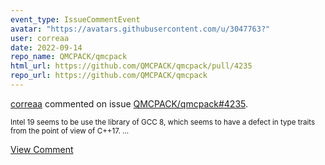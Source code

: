 ```yaml
---
event_type: IssueCommentEvent
avatar: "https://avatars.githubusercontent.com/u/3047763?"
user: correaa
date: 2022-09-14
repo_name: QMCPACK/qmcpack
html_url: https://github.com/QMCPACK/qmcpack/pull/4235
repo_url: https://github.com/QMCPACK/qmcpack
---
```


<a href='https://github.com/correaa' target='_blank'>correaa</a> commented on issue <a href='https://github.com/QMCPACK/qmcpack/pull/4235' target='_blank'>QMCPACK/qmcpack#4235</a>.

<small>Intel 19 seems to be use the library of GCC 8, which seems to have a defect in type traits from the point of view of C++17....</small>

<a href='https://github.com/QMCPACK/qmcpack/pull/4235' target='_blank'>View Comment</a>